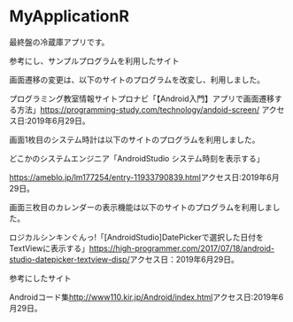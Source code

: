 # MyApplicationR
最終盤の冷蔵庫アプリです。

参考にし、サンプルプログラムを利用したサイト

画面遷移の変更は、以下のサイトのプログラムを改変し、利用しました。

プログラミング教室情報サイトプロナビ「【Android入門】アプリで画面遷移する方法」<https://programming-study.com/technology/andoid-screen/> アクセス日:2019年6月29日。

画面1枚目のシステム時計は以下のサイトのプログラムを利用しました。

どこかのシステムエンジニア「AndroidStudio システム時刻を表示する」

<https://ameblo.jp/lm177254/entry-11933790839.html>アクセス日:2019年6月29日。

画面三枚目のカレンダーの表示機能は以下のサイトのプログラムを利用しました。

ロジカルシンキンぐんっ!「[AndroidStudio]DatePickerで選択した日付をTextViewに表示する」<https://high-programmer.com/2017/07/18/android-studio-datepicker-textview-disp/>アクセス日：2019年6月29日。

参考にしたサイト

Androidコード集<http://www110.kir.jp/Android/index.html>アクセス日:2019年6月29日。


